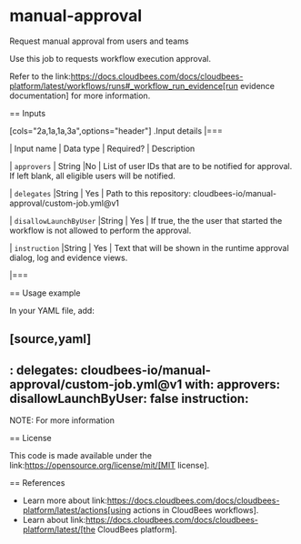 # manual-approval
Request manual approval from users and teams

Use this job to requests workflow execution approval. 

Refer to the link:https://docs.cloudbees.com/docs/cloudbees-platform/latest/workflows/runs#_workflow_run_evidence[run evidence documentation] for more information.

== Inputs

[cols="2a,1a,1a,3a",options="header"]
.Input details
|===

| Input name
| Data type
| Required?
| Description

| `approvers`
| String
|No
| List of user IDs that are to be notified for approval. If left blank, all eligible users will be notified.

| `delegates`
|String
| Yes
| Path to this repository: cloudbees-io/manual-approval/custom-job.yml@v1


| `disallowLaunchByUser`
|String
| Yes
| If true, the the user that started the workflow is not allowed to perform the approval.

| `instruction`
|String
| Yes
| Text that will be shown in the runtime approval dialog, log and evidence views.

|===

== Usage example

In your YAML file, add:

[source,yaml]
----
 <approval-name>:
    delegates: cloudbees-io/manual-approval/custom-job.yml@v1
    with:
      approvers: <approver-names>
      disallowLaunchByUser: false
      instruction: <Approval instructions>  
----

NOTE: For more information 

== License

This code is made available under the 
link:https://opensource.org/license/mit/[MIT license].

== References

* Learn more about link:https://docs.cloudbees.com/docs/cloudbees-platform/latest/actions[using actions in CloudBees workflows].
* Learn about link:https://docs.cloudbees.com/docs/cloudbees-platform/latest/[the CloudBees platform].
